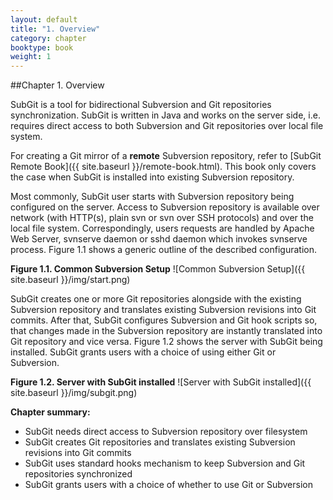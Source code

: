 ```yaml
---
layout: default
title: "1. Overview"
category: chapter
booktype: book
weight: 1
---
```

##Chapter 1. Overview

SubGit is a tool for bidirectional Subversion and Git repositories synchronization. SubGit is written in Java and works on the server side, i.e. requires direct access to both Subversion and Git repositories over local file system.

For creating a Git mirror of a **remote** Subversion repository, refer to [SubGit Remote Book]({{ site.baseurl }}/remote-book.html). This book only covers the case when SubGit is installed into existing Subversion repository.

Most commonly, SubGit user starts with Subversion repository being configured on the server. Access to Subversion repository is available over network (with HTTP(s), plain svn or svn over SSH protocols) and over the local file system. Correspondingly, users requests are handled by Apache Web Server, svnserve daemon or sshd daemon which invokes svnserve process. Figure 1.1 shows a generic outline of the described configuration.

**Figure 1.1. Common Subversion Setup**
![Common Subversion Setup]({{ site.baseurl }}/img/start.png)

SubGit creates one or more Git repositories alongside with the existing Subversion repository and translates existing Subversion revisions into Git commits. After that, SubGit configures Subversion and Git hook scripts so, that changes made in the Subversion repository are instantly translated into Git repository and vice versa. Figure 1.2 shows the server with SubGit being installed. SubGit grants users with a choice of using either Git or Subversion.

**Figure 1.2. Server with SubGit installed**
![Server with SubGit installed]({{ site.baseurl }}/img/subgit.png)

**Chapter summary:**

+ SubGit needs direct access to Subversion repository over filesystem
+ SubGit creates Git repositories and translates existing Subversion revisions into Git commits
+ SubGit uses standard hooks mechanism to keep Subversion and Git repositories synchronized
+ SubGit grants users with a choice of whether to use Git or Subversion